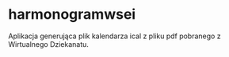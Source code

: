 # harmonogramwsei
Aplikacja generująca plik kalendarza ical z pliku pdf pobranego z Wirtualnego Dziekanatu.
